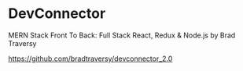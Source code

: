 # DevConnector

MERN Stack Front To Back: Full Stack React, Redux & Node.js by Brad Traversy

https://github.com/bradtraversy/devconnector_2.0
